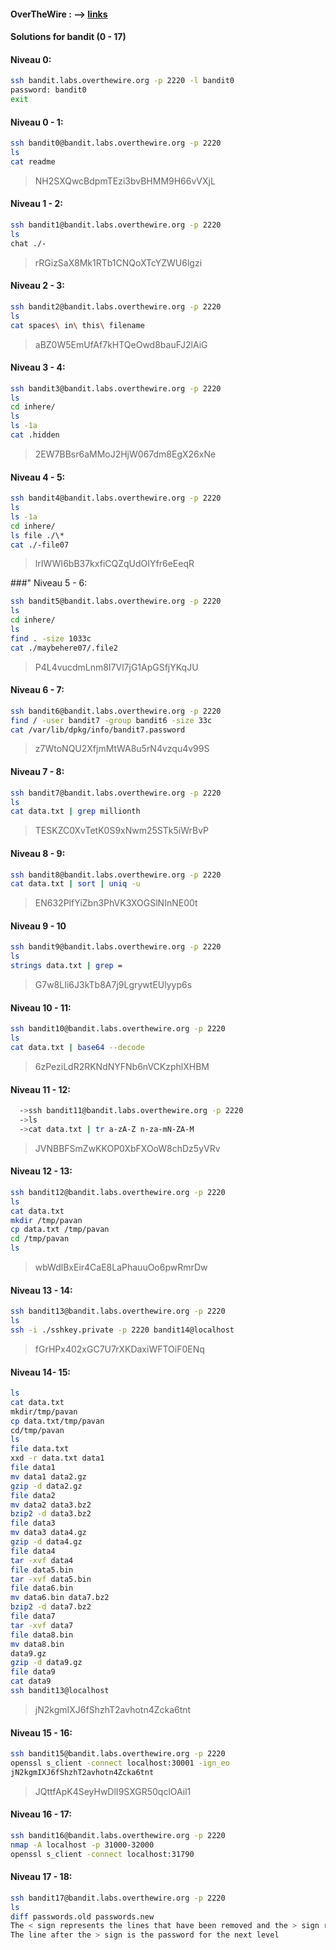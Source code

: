 #### OverTheWire : --> [links](https://overthewire.org/wargames/bandit/bandit0.html)

#### Solutions for bandit (0 - 17)

#### Niveau 0:
```sh
ssh bandit.labs.overthewire.org -p 2220 -l bandit0
password: bandit0
exit
```

#### Niveau 0 - 1:
```sh
ssh bandit0@bandit.labs.overthewire.org -p 2220
ls
cat readme
```
> NH2SXQwcBdpmTEzi3bvBHMM9H66vVXjL


#### Niveau 1 - 2:
```sh
ssh bandit1@bandit.labs.overthewire.org -p 2220
ls
chat ./-
```
> rRGizSaX8Mk1RTb1CNQoXTcYZWU6lgzi


#### Niveau 2 - 3:
```sh
ssh bandit2@bandit.labs.overthewire.org -p 2220
ls
cat spaces\ in\ this\ filename
```
> aBZ0W5EmUfAf7kHTQeOwd8bauFJ2lAiG



#### Niveau 3 - 4:
```sh
ssh bandit3@bandit.labs.overthewire.org -p 2220
ls
cd inhere/
ls
ls -1a
cat .hidden
```
> 2EW7BBsr6aMMoJ2HjW067dm8EgX26xNe



#### Niveau 4 - 5:
```sh
ssh bandit4@bandit.labs.overthewire.org -p 2220
ls
ls -1a
cd inhere/
ls file ./\*
cat ./-file07
```
> lrIWWI6bB37kxfiCQZqUdOIYfr6eEeqR



###" Niveau 5 - 6:
```sh
ssh bandit5@bandit.labs.overthewire.org -p 2220
ls
cd inhere/
ls
find . -size 1033c
cat ./maybehere07/.file2
```
> P4L4vucdmLnm8I7Vl7jG1ApGSfjYKqJU



#### Niveau 6 - 7:
```sh
ssh bandit6@bandit.labs.overthewire.org -p 2220
find / -user bandit7 -group bandit6 -size 33c
cat /var/lib/dpkg/info/bandit7.password
```
> z7WtoNQU2XfjmMtWA8u5rN4vzqu4v99S



#### Niveau 7 - 8:
```sh
ssh bandit7@bandit.labs.overthewire.org -p 2220
ls
cat data.txt | grep millionth
```
> TESKZC0XvTetK0S9xNwm25STk5iWrBvP



#### Niveau 8 - 9:
```sh
ssh bandit8@bandit.labs.overthewire.org -p 2220
cat data.txt | sort | uniq -u
```
> EN632PlfYiZbn3PhVK3XOGSlNInNE00t



#### Niveau 9 - 10
```sh
ssh bandit9@bandit.labs.overthewire.org -p 2220
ls
strings data.txt | grep =
```
> G7w8LIi6J3kTb8A7j9LgrywtEUlyyp6s



#### Niveau 10 - 11:
```sh
ssh bandit10@bandit.labs.overthewire.org -p 2220
ls
cat data.txt | base64 --decode
```
> 6zPeziLdR2RKNdNYFNb6nVCKzphlXHBM

#### Niveau 11 - 12:
```sh
  ->ssh bandit11@bandit.labs.overthewire.org -p 2220
  ->ls
  ->cat data.txt | tr a-zA-Z n-za-mN-ZA-M
```
> JVNBBFSmZwKKOP0XbFXOoW8chDz5yVRv

#### Niveau 12 - 13:
```sh
ssh bandit12@bandit.labs.overthewire.org -p 2220
ls
cat data.txt
mkdir /tmp/pavan
cp data.txt /tmp/pavan
cd /tmp/pavan
ls
```
> wbWdlBxEir4CaE8LaPhauuOo6pwRmrDw

#### Niveau 13 - 14:
```sh
ssh bandit13@bandit.labs.overthewire.org -p 2220
ls
ssh -i ./sshkey.private -p 2220 bandit14@localhost
```
> fGrHPx402xGC7U7rXKDaxiWFTOiF0ENq



#### Niveau 14- 15:
```sh
ls
cat data.txt
mkdir/tmp/pavan
cp data.txt/tmp/pavan
cd/tmp/pavan
ls
file data.txt
xxd -r data.txt data1
file data1
mv data1 data2.gz
gzip -d data2.gz
file data2
mv data2 data3.bz2
bzip2 -d data3.bz2
file data3
mv data3 data4.gz
gzip -d data4.gz
file data4
tar -xvf data4
file data5.bin
tar -xvf data5.bin
file data6.bin
mv data6.bin data7.bz2
bzip2 -d data7.bz2
file data7
tar -xvf data7
file data8.bin
mv data8.bin
data9.gz
gzip -d data9.gz
file data9
cat data9
ssh bandit13@localhost
```
> jN2kgmIXJ6fShzhT2avhotn4Zcka6tnt



#### Niveau 15 - 16:
```sh
ssh bandit15@bandit.labs.overthewire.org -p 2220
openssl s_client -connect localhost:30001 -ign_eo
jN2kgmIXJ6fShzhT2avhotn4Zcka6tnt
```
> JQttfApK4SeyHwDlI9SXGR50qclOAil1


#### Niveau 16 - 17:
```sh
ssh bandit16@bandit.labs.overthewire.org -p 2220
nmap -A localhost -p 31000-32000
openssl s_client -connect localhost:31790
```


#### Niveau 17 - 18: 
```sh
ssh bandit17@bandit.labs.overthewire.org -p 2220
ls
diff passwords.old passwords.new
The < sign represents the lines that have been removed and the > sign represents the lines that have been added in its place
The line after the > sign is the password for the next level
```
